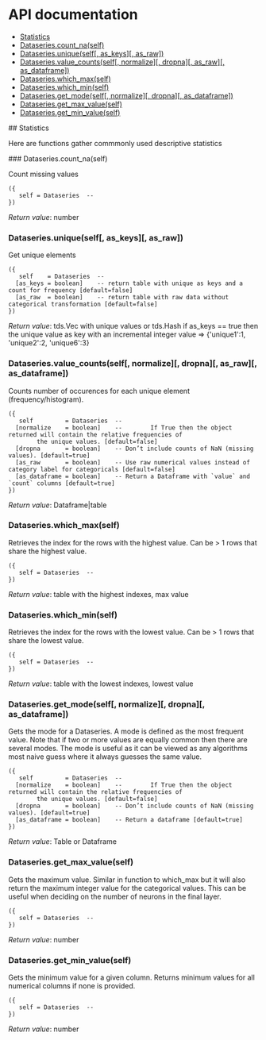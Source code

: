 # API documentation

- [Statistics](#__Statistics__)
- [Dataseries.count_na(self)](#Dataseries.count_na)
- [Dataseries.unique(self[, as_keys][, as_raw])](#Dataseries.unique)
- [Dataseries.value_counts(self[, normalize][, dropna][, as_raw][, as_dataframe])](#Dataseries.value_counts)
- [Dataseries.which_max(self)](#Dataseries.which_max)
- [Dataseries.which_min(self)](#Dataseries.which_min)
- [Dataseries.get_mode(self[, normalize][, dropna][, as_dataframe])](#Dataseries.get_mode)
- [Dataseries.get_max_value(self)](#Dataseries.get_max_value)
- [Dataseries.get_min_value(self)](#Dataseries.get_min_value)

<a name="__Statistics__">
## Statistics

Here are functions gather commmonly used descriptive statistics

<a name="Dataseries.count_na">
### Dataseries.count_na(self)

Count missing values

```
({
   self = Dataseries  -- 
})
```

_Return value_: number
<a name="Dataseries.unique">
### Dataseries.unique(self[, as_keys][, as_raw])

Get unique elements

```
({
   self    = Dataseries  -- 
  [as_keys = boolean]    -- return table with unique as keys and a count for frequency [default=false]
  [as_raw  = boolean]    -- return table with raw data without categorical transformation [default=false]
})
```

_Return value_: tds.Vec with unique values or
	tds.Hash if as_keys == true then the unique
	value as key with an incremental integer
	value => {'unique1':1, 'unique2':2, 'unique6':3}
<a name="Dataseries.value_counts">
### Dataseries.value_counts(self[, normalize][, dropna][, as_raw][, as_dataframe])

Counts number of occurences for each unique element (frequency/histogram).

```
({
   self         = Dataseries  -- 
  [normalize    = boolean]    -- 		If True then the object returned will contain the relative frequencies of
		the unique values. [default=false]
  [dropna       = boolean]    -- Don’t include counts of NaN (missing values). [default=true]
  [as_raw       = boolean]    -- Use raw numerical values instead of category label for categoricals [default=false]
  [as_dataframe = boolean]    -- Return a Dataframe with `value` and `count` columns [default=true]
})
```

_Return value_: Dataframe|table
<a name="Dataseries.which_max">
### Dataseries.which_max(self)

Retrieves the index for the rows with the highest value. Can be > 1 rows that
share the highest value.

```
({
   self = Dataseries  -- 
})
```

_Return value_: table with the highest indexes, max value
<a name="Dataseries.which_min">
### Dataseries.which_min(self)

Retrieves the index for the rows with the lowest value. Can be > 1 rows that
share the lowest value.

```
({
   self = Dataseries  -- 
})
```

_Return value_: table with the lowest indexes, lowest value
<a name="Dataseries.get_mode">
### Dataseries.get_mode(self[, normalize][, dropna][, as_dataframe])

Gets the mode for a Dataseries. A mode is defined as the most frequent value.
Note that if two or more values are equally common then there are several modes.
The mode is useful as it can be viewed as any algorithms most naive guess where
it always guesses the same value.

```
({
   self         = Dataseries  -- 
  [normalize    = boolean]    -- 	 	If True then the object returned will contain the relative frequencies of
		the unique values. [default=false]
  [dropna       = boolean]    -- Don’t include counts of NaN (missing values). [default=true]
  [as_dataframe = boolean]    -- Return a dataframe [default=true]
})
```

_Return value_: Table or Dataframe
<a name="Dataseries.get_max_value">
### Dataseries.get_max_value(self)

Gets the maximum value. Similar in function to which_max but it will also return
the maximum integer value for the categorical values. This can be useful when
deciding on the number of neurons in the final layer.

```
({
   self = Dataseries  -- 
})
```

_Return value_: number
<a name="Dataseries.get_min_value">
### Dataseries.get_min_value(self)

Gets the minimum value for a given column. Returns minimum values for all
numerical columns if none is provided.

```
({
   self = Dataseries  -- 
})
```

_Return value_: number